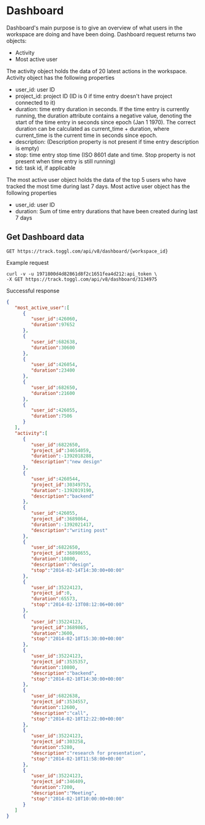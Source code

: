 Dashboard
==========

Dashboard's main purpose is to give an overview of what users in the workspace are doing and have been doing.
Dashboard request returns two objects:
* Activity
* Most active user

The activity object holds the data of 20 latest actions in the workspace.
Activity object has the following properties
* user_id: user ID
* project_id: project ID (ID is 0 if time entry doesn't have project connected to it)
* duration: time entry duration in seconds. If the time entry is currently running, the duration attribute contains a negative value, denoting the start of the time entry in seconds since epoch (Jan 1 1970). The correct duration can be calculated as current_time + duration, where current_time is the current time in seconds since epoch.
* description: (Description property is not present if time entry description is empty)
* stop: time entry stop time (ISO 8601 date and time. Stop property is not present when time entry is still running)
* tid: task id, if applicable

The most active user object holds the data of the top 5 users who have tracked the most time during last 7 days.
Most active user object has the following properties
* user_id: user ID
* duration: Sum of time entry durations that have been created during last 7 days

## Get Dashboard data

`GET https://track.toggl.com/api/v8/dashboard/{workspace_id}`

Example request
```shell
curl -v -u 1971800d4d82861d8f2c1651fea4d212:api_token \
-X GET https://track.toggl.com/api/v8/dashboard/3134975
```

Successful response
```json
{
   "most_active_user":[
      {
         "user_id":426060,
         "duration":97652
      },
      {
         "user_id":682638,
         "duration":30600
      },
      {
         "user_id":426054,
         "duration":23400
      },
      {
         "user_id":682650,
         "duration":21600
      },
      {
         "user_id":426055,
         "duration":7506
      }
   ],
   "activity":[
      {
         "user_id":6822650,
         "project_id":34654059,
         "duration":-1392018288,
         "description":"new design"
      },
      {
         "user_id":4260544,
         "project_id":30349753,
         "duration":-1392019190,
         "description":"backend"
      },
      {
         "user_id":426055,
         "project_id":3689864,
         "duration":-1392021417,
         "description":"writing post"
      },
      {
         "user_id":6822650,
         "project_id":36898655,
         "duration":10800,
         "description":"design",
         "stop":"2014-02-14T14:30:00+00:00"
      },
      {
         "user_id":35224123,
         "project_id":0,
         "duration":65573,
         "stop":"2014-02-13T08:12:06+00:00"
      },
      {
         "user_id":35224123,
         "project_id":3689865,
         "duration":3600,
         "stop":"2014-02-10T15:30:00+00:00"
      },
      {
         "user_id":35224123,
         "project_id":3535357,
         "duration":10800,
         "description":"backend",
         "stop":"2014-02-10T14:30:00+00:00"
      },
      {
         "user_id":6822638,
         "project_id":3534557,
         "duration":12600,
         "description":"call",
         "stop":"2014-02-10T12:22:00+00:00"
      },
      {
         "user_id":35224123,
         "project_id":303258,
         "duration":5280,
         "description":"research for presentation",
         "stop":"2014-02-10T11:58:00+00:00"
      },
      {
         "user_id":35224123,
         "project_id":346409,
         "duration":7200,
         "description":"Meeting",
         "stop":"2014-02-10T10:00:00+00:00"
      }
   ]
}
